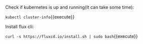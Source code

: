 Check if kubernetes is up and running(It can take some time):

`kubectl cluster-info`{{execute}}

Install flux cli:

`curl -s https://fluxcd.io/install.sh | sudo bash`{{execute}}